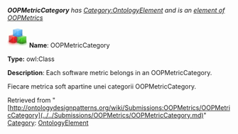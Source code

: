 ___OOPMetricCategory__ has [Category:OntologyElement](../../Category/OntologyElement.md "Category:OntologyElement") and is an [element of](../../Property/ElementOf.md "Property:ElementOf") [OOPMetrics](../../Submissions/OOPMetrics.md "Submissions:OOPMetrics")_


  




[![Class](../../images/thumb/2/27/Class.gif/45px-Class.gif)](../../Image/Class.gif.md "Class")
__Name__: OOPMetricCategory 


__Type:__ owl:Class 


__Description__: Each software metric belongs in an OOPMetricCategory.


  



Fiecare metrica soft apartine unei categorii OOPMetricCategory. 





Retrieved from "[http://ontologydesignpatterns.org/wiki/Submissions:OOPMetrics/OOPMetricCategory](../../Submissions/OOPMetrics/OOPMetricCategory.md)"
 [Category](http://ontologydesignpatterns.org/wiki/Special:Categories "Special:Categories"): [OntologyElement](../../Category/OntologyElement.md "Category:OntologyElement")